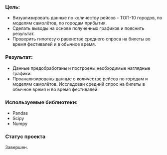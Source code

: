 ### Цель:
* Визуализировать данные по количеству рейсов - ТОП-10 городов, по моделям самолётов, по городам прибытия.
* Сделать выводы на основе полученных графиков и пояснить результат.
* Проверить гипотезу о равенстве среднего спроса на билеты во время фестивалей и в обычное время.

### Результат:
* Данные предобработаны и построены необходимые наглядные графики.
* Проанализированы данные о количестве рейсов по городам и моделям самолётов. Исследован средний спрос на билеты в обычное время и во время фестивалей.

### Используемые библиотеки:
* Pandas
* Scipy
* Numpy

### Статус проекта
Завершен.
